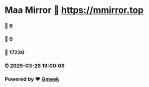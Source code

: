 # Maa Mirror :link: https://mmirror.top 
### :page_facing_up: [6](https://mmirror.top/tag.html) 
### :speech_balloon: 0 
### :hibiscus: 17230 
### :alarm_clock: 2025-03-26 19:00:09 
### Powered by :heart: [Gmeek](https://github.com/Meekdai/Gmeek)
